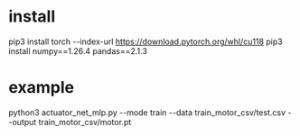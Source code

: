 # install
pip3 install torch --index-url https://download.pytorch.org/whl/cu118
pip3 install numpy==1.26.4 pandas==2.1.3


# example 
python3 actuator_net_mlp.py --mode train --data train_motor_csv/test.csv --output train_motor_csv/motor.pt
